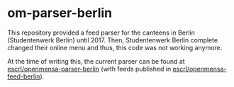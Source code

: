 om-parser-berlin
================

This repository provided a feed parser for the canteens in Berlin (Studentenwerk Berlin) until 2017.
Then, Studentenwerk Berlin complete changed their online menu and thus, this code was not working anymore.

At the time of writing this, the current parser can be found at [escrl/openmensa-parser-berlin](/escrl/openmensa-parser-berlin) (with feeds published in  [escrl/openmensa-feed-berlin](/escrl/openmensa-feed-berlin)).
